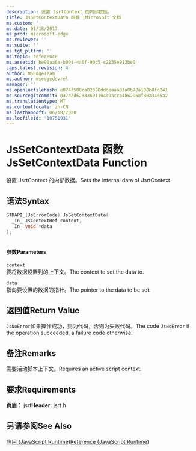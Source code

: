 ```yaml
---
description: 设置 JsrtContext 的内部数据。
title: JsSetContextData 函数 |Microsoft 文档
ms.custom: ''
ms.date: 01/18/2017
ms.prod: microsoft-edge
ms.reviewer: ''
ms.suite: ''
ms.tgt_pltfrm: ''
ms.topic: reference
ms.assetid: be90aa6a-b001-4a6f-90c5-c2135e913be0
caps.latest.revision: 4
author: MSEdgeTeam
ms.author: msedgedevrel
manager: ''
ms.openlocfilehash: e874f500ca82328dddeaaa03a0b78a188b8fd241
ms.sourcegitcommit: 037a2d62333691104c9accb4862968f80a3465a2
ms.translationtype: MT
ms.contentlocale: zh-CN
ms.lasthandoff: 06/18/2020
ms.locfileid: "10751931"
---
```

# <span data-ttu-id="9a8b8-103">JsSetContextData 函数</span><span class="sxs-lookup"><span data-stu-id="9a8b8-103">JsSetContextData Function</span></span>
<span data-ttu-id="9a8b8-104">设置 JsrtContext 的内部数据。</span><span class="sxs-lookup"><span data-stu-id="9a8b8-104">Sets the internal data of JsrtContext.</span></span>  
  
## <span data-ttu-id="9a8b8-105">语法</span><span class="sxs-lookup"><span data-stu-id="9a8b8-105">Syntax</span></span>  
  
```cpp  
STDAPI_(JsErrorCode) JsSetContextData(  
  _In_ JsContextRef context,  
  _In_ void *data  
);  
  
```  
  
#### <span data-ttu-id="9a8b8-106">参数</span><span class="sxs-lookup"><span data-stu-id="9a8b8-106">Parameters</span></span>  
 `context`  
 <span data-ttu-id="9a8b8-107">要将数据设置到的上下文。</span><span class="sxs-lookup"><span data-stu-id="9a8b8-107">The context to set the data to.</span></span>  
  
 `data`  
 <span data-ttu-id="9a8b8-108">指向要设置的数据的指针。</span><span class="sxs-lookup"><span data-stu-id="9a8b8-108">The pointer to the data to be set.</span></span>  
  
## <span data-ttu-id="9a8b8-109">返回值</span><span class="sxs-lookup"><span data-stu-id="9a8b8-109">Return Value</span></span>  
 <span data-ttu-id="9a8b8-110">`JsNoError`如果操作成功，则为代码，否则为失败代码。</span><span class="sxs-lookup"><span data-stu-id="9a8b8-110">The code `JsNoError` if the operation succeeded, a failure code otherwise.</span></span>  
  
## <span data-ttu-id="9a8b8-111">备注</span><span class="sxs-lookup"><span data-stu-id="9a8b8-111">Remarks</span></span>  
 <span data-ttu-id="9a8b8-112">需要活动脚本上下文。</span><span class="sxs-lookup"><span data-stu-id="9a8b8-112">Requires an active script context.</span></span>  
  
## <span data-ttu-id="9a8b8-113">要求</span><span class="sxs-lookup"><span data-stu-id="9a8b8-113">Requirements</span></span>  
 <span data-ttu-id="9a8b8-114">**页眉：** jsrt</span><span class="sxs-lookup"><span data-stu-id="9a8b8-114">**Header:** jsrt.h</span></span>  
  
## <span data-ttu-id="9a8b8-115">另请参阅</span><span class="sxs-lookup"><span data-stu-id="9a8b8-115">See Also</span></span>  
 [<span data-ttu-id="9a8b8-116">应用 (JavaScript Runtime)</span><span class="sxs-lookup"><span data-stu-id="9a8b8-116">Reference (JavaScript Runtime)</span></span>](../chakra-hosting/reference-javascript-runtime.md)